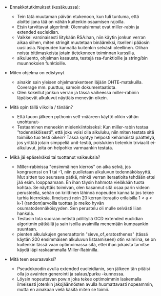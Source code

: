 - Ennakkotutkimukset (kesäkuussa):
    - Tein tätä muutaman päivän etukenoon, kun tuli tuntuma, että aloittelijana tää on vähän kuitenkin osaamisen rajoilla.
    - Etsin tarvittavat algoritmit: Olennaisimmat ovat miller-rabin ja extended eucleidian.
    - Vaikkei varsinaisesti liitykään RSA:han, niin käytin jonkun verran aikaa siihen, miten stringit muutetaan binääreiksi, itselleni pääosin uusi asia. 
      Nopeuden kannalta kuitenkin selvästi oleellinen. Olihan noista bittimaskeista jotain tietekoneen toiminnan kurssilla.
    - alkuluento, ohjelman kasausta, testejä rsa-funktioille ja string/bin muunnoksien funktioille.

- Miten ohjelma on edistynyt
    - ainakin sain yleisen ohjelmarakenteen läjään OHTE-matskuilla. Coverage mm. puuttuu, samoin dokumentaatiota.
    - Olen kokeillut jonkun verran ja tässä vaiheessa miller-rabinin läpäisevät alkuluvut näyttäis menevän oikein.
    
- Mitä opin tällä viikolla / tänään?
    - Että tauon jälkeen pythonin self-määreen käyttö olikin vähän unohtunut- 
    - Testaaminen meneekin mielenkiintoiseksi:
      Kun miller-rabin testaa "todennäköisesti", että joku voisi olla alkuluku, niin miten testata sitä toimiiko tuo testi oikein?
      Tässä syntyy helposti kehämäistä päättelyä, jos yrittää jotain simppeliä unit-testiä, poislukien tietenkin triviaalit ei-alkuluvut,
      joita on helpohko varmaankin testata.
    
- Mikä jäi epäselväksi tai tuottanut vaikeuksia? 
    - Miller-rabinissa "ensimmäinen kierros" on aika selvä, jos kongruenssi on 1 tai -1, niin puolletaan alkuluvun todennäköisyyttä.
      Mut sitten tuo seuraava pätkä, minkä verran iteraatioita tehdään ettei jää esim. looppaamaan. En ihan täysin hahmota vieläkään tuota kohtaa.
      Se näyttäis toimivan, olen kasannut sitä osaa parin videon perusteella, sehän on kriittinen lähinnä nopeuden kannalta jos tekee turhia kierroksia.
      Ilmeisesti noin 20 kerran iteraatio erilaisilla 1 < a < k-1 (random)arvoilla tuottaa jo melko hyvän osumatodennäköisyyden.
      Sen perustelu oli mulle selvästi liian hankala.
    - Testasin tota suoraan netistä pöllityllä GCD extended euclidian algoritmin pätkällä ja sain isoilla avaimilla menemään kumpaankin suuntaan.
    - pienten alkulukujen generaattorin "sieve_of_eratosthenes" (tässä käytän 200 ensimmäisen alkuluvun listaamiseen) otin valmiina, se on kuitenkin tässä       vaan optimoimassa sitä, ettei ihan jokaista tarvitse käydä läpi raskaammalla Miller-Rabinilla.

- Mitä teen seuraavaksi?
    - Pseudokoodin avulla extended eucleidianin, sen jälkeen tän pitäisi olla jo avainten generointi ja salaus/purku -kunnossa.
    - Löysin nopeuttavan pow:n joka tekee optimoimmin laskemalla ilmeisesti jotenkin jakojäännösten avulla huomattavasti nopeammin, mutta en ainakaan vielä
      käsitä miten se toimii. 
